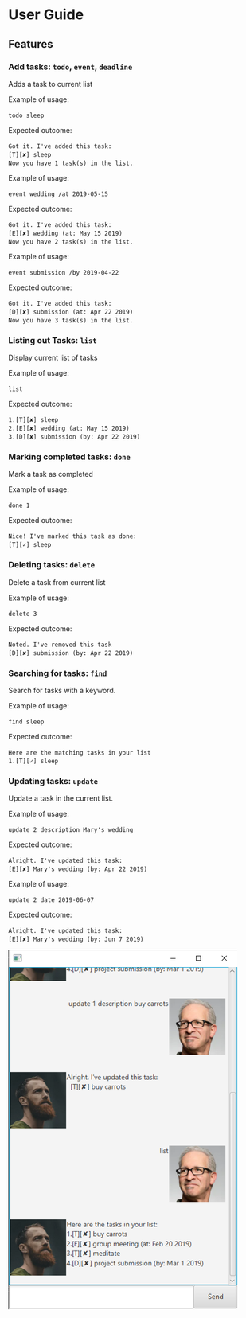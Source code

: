 # User Guide

## Features 

### Add tasks: `todo`, `event`, `deadline`

Adds a task to current list

Example of usage: 

`todo sleep`

Expected outcome:

`Got it. I've added this task:`<br/>
`[T][✘] sleep`<br/>
`Now you have 1 task(s) in the list.`

Example of usage: 

`event wedding /at 2019-05-15`

Expected outcome:

`Got it. I've added this task:`<br/>
`[E][✘] wedding (at: May 15 2019)`<br/>
`Now you have 2 task(s) in the list.`

Example of usage: 

`event submission /by 2019-04-22`

Expected outcome:

`Got it. I've added this task:`<br/>
`[D][✘] submission (at: Apr 22 2019)`<br/>
`Now you have 3 task(s) in the list.`

### Listing out Tasks: `list`

Display current list of tasks

Example of usage: 

`list`

Expected outcome:

`1.[T][✘] sleep`<br/>
`2.[E][✘] wedding (at: May 15 2019)`<br/>
`3.[D][✘] submission (by: Apr 22 2019)`

### Marking completed tasks: `done`

Mark a task as completed

Example of usage: 

`done 1`

Expected outcome:

`Nice! I've marked this task as done:`<br/>
`[T][✓] sleep`

### Deleting tasks: `delete`

Delete a task from current list

Example of usage: 

`delete 3`

Expected outcome:

`Noted. I've removed this task`<br/>
`[D][✘] submission (by: Apr 22 2019)`

### Searching for tasks: `find`

Search for tasks with a keyword.

Example of usage: 

`find sleep`

Expected outcome:

`Here are the matching tasks in your list`<br/>
`1.[T][✓] sleep`

### Updating tasks: `update`

Update a task in the current list.

Example of usage: 

`update 2 description Mary's wedding`

Expected outcome:

`Alright. I've updated this task:`<br/>
`[E][✘] Mary's wedding (by: Apr 22 2019)`

Example of usage: 

`update 2 date 2019-06-07`

Expected outcome:

`Alright. I've updated this task:`<br/>
`[E][✘] Mary's wedding (by: Jun 7 2019)`

![example](./Ui.png)